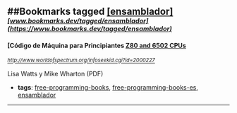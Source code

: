 ##Bookmarks tagged [[ensamblador]](https://www.bookmarks.dev?q=[ensamblador])
_<sup><sup>[www.bookmarks.dev/tagged/ensamblador](https://www.bookmarks.dev/tagged/ensamblador)</sup></sup>_
---
#### [Código de Máquina para Principiantes [Z80 and 6502 CPUs](http://www.worldofspectrum.org/infoseekid.cgi?id=2000227)
_<sup>http://www.worldofspectrum.org/infoseekid.cgi?id=2000227</sup>_

Lisa Watts y Mike Wharton (PDF)
* **tags**: [free-programming-books](../tagged/free-programming-books.md), [free-programming-books-es](../tagged/free-programming-books-es.md), [ensamblador](../tagged/ensamblador.md)
---
